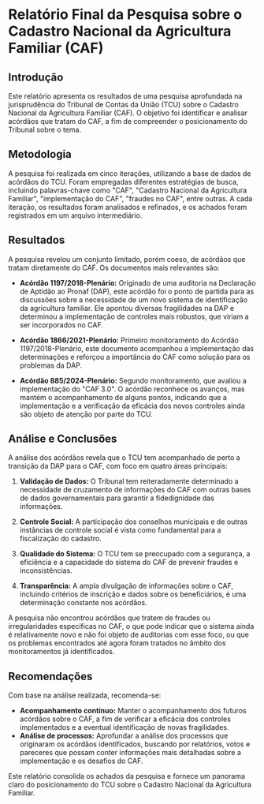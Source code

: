 # Relatório Final da Pesquisa sobre o Cadastro Nacional da Agricultura Familiar (CAF)

## Introdução

Este relatório apresenta os resultados de uma pesquisa aprofundada na jurisprudência do Tribunal de Contas da União (TCU) sobre o Cadastro Nacional da Agricultura Familiar (CAF). O objetivo foi identificar e analisar acórdãos que tratam do CAF, a fim de compreender o posicionamento do Tribunal sobre o tema.

## Metodologia

A pesquisa foi realizada em cinco iterações, utilizando a base de dados de acórdãos do TCU. Foram empregadas diferentes estratégias de busca, incluindo palavras-chave como "CAF", "Cadastro Nacional da Agricultura Familiar", "implementação do CAF", "fraudes no CAF", entre outras. A cada iteração, os resultados foram analisados e refinados, e os achados foram registrados em um arquivo intermediário.

## Resultados

A pesquisa revelou um conjunto limitado, porém coeso, de acórdãos que tratam diretamente do CAF. Os documentos mais relevantes são:

*   **Acórdão 1197/2018-Plenário:** Originado de uma auditoria na Declaração de Aptidão ao Pronaf (DAP), este acórdão foi o ponto de partida para as discussões sobre a necessidade de um novo sistema de identificação da agricultura familiar. Ele apontou diversas fragilidades na DAP e determinou a implementação de controles mais robustos, que viriam a ser incorporados no CAF.

*   **Acórdão 1866/2021-Plenário:** Primeiro monitoramento do Acórdão 1197/2018-Plenário, este documento acompanhou a implementação das determinações e reforçou a importância do CAF como solução para os problemas da DAP.

*   **Acórdão 885/2024-Plenário:** Segundo monitoramento, que avaliou a implementação do "CAF 3.0". O acórdão reconhece os avanços, mas mantém o acompanhamento de alguns pontos, indicando que a implementação e a verificação da eficácia dos novos controles ainda são objeto de atenção por parte do TCU.

## Análise e Conclusões

A análise dos acórdãos revela que o TCU tem acompanhado de perto a transição da DAP para o CAF, com foco em quatro áreas principais:

1.  **Validação de Dados:** O Tribunal tem reiteradamente determinado a necessidade de cruzamento de informações do CAF com outras bases de dados governamentais para garantir a fidedignidade das informações.

2.  **Controle Social:** A participação dos conselhos municipais e de outras instâncias de controle social é vista como fundamental para a fiscalização do cadastro.

3.  **Qualidade do Sistema:** O TCU tem se preocupado com a segurança, a eficiência e a capacidade do sistema do CAF de prevenir fraudes e inconsistências.

4.  **Transparência:** A ampla divulgação de informações sobre o CAF, incluindo critérios de inscrição e dados sobre os beneficiários, é uma determinação constante nos acórdãos.

A pesquisa não encontrou acórdãos que tratem de fraudes ou irregularidades específicas no CAF, o que pode indicar que o sistema ainda é relativamente novo e não foi objeto de auditorias com esse foco, ou que os problemas encontrados até agora foram tratados no âmbito dos monitoramentos já identificados.

## Recomendações

Com base na análise realizada, recomenda-se:

*   **Acompanhamento contínuo:** Manter o acompanhamento dos futuros acórdãos sobre o CAF, a fim de verificar a eficácia dos controles implementados e a eventual identificação de novas fragilidades.
*   **Análise de processos:** Aprofundar a análise dos processos que originaram os acórdãos identificados, buscando por relatórios, votos e pareceres que possam conter informações mais detalhadas sobre a implementação e os desafios do CAF.

Este relatório consolida os achados da pesquisa e fornece um panorama claro do posicionamento do TCU sobre o Cadastro Nacional da Agricultura Familiar.
